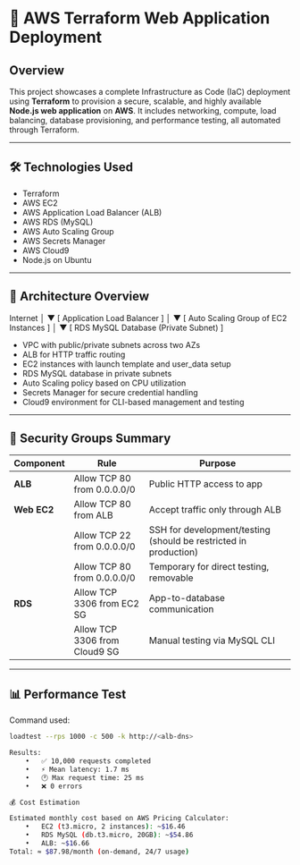 # 🚀 AWS Terraform Web Application Deployment

## Overview

This project showcases a complete Infrastructure as Code (IaC) deployment using **Terraform** to provision a secure, scalable, and highly available **Node.js web application** on **AWS**. It includes networking, compute, load balancing, database provisioning, and performance testing, all automated through Terraform.

---

## 🛠 Technologies Used

- Terraform
- AWS EC2
- AWS Application Load Balancer (ALB)
- AWS RDS (MySQL)
- AWS Auto Scaling Group
- AWS Secrets Manager
- AWS Cloud9
- Node.js on Ubuntu

---

## 📐 Architecture Overview

Internet
│
▼
[ Application Load Balancer ]
│
▼
[ Auto Scaling Group of EC2 Instances ]
│
▼
[ RDS MySQL Database (Private Subnet) ]

- VPC with public/private subnets across two AZs
- ALB for HTTP traffic routing
- EC2 instances with launch template and user_data setup
- RDS MySQL database in private subnets
- Auto Scaling policy based on CPU utilization
- Secrets Manager for secure credential handling
- Cloud9 environment for CLI-based management and testing

---

## 🔐 Security Groups Summary

| Component | Rule | Purpose |
|----------|------|---------|
| **ALB** | Allow TCP 80 from 0.0.0.0/0 | Public HTTP access to app |
| **Web EC2** | Allow TCP 80 from ALB | Accept traffic only through ALB |
|           | Allow TCP 22 from 0.0.0.0/0 | SSH for development/testing (should be restricted in production) |
|           | Allow TCP 80 from 0.0.0.0/0 | Temporary for direct testing, removable |
| **RDS** | Allow TCP 3306 from EC2 SG | App-to-database communication |
|         | Allow TCP 3306 from Cloud9 SG | Manual testing via MySQL CLI |

---

## 📊 Performance Test

Command used:
```bash
loadtest --rps 1000 -c 500 -k http://<alb-dns>

Results:
	•	✅ 10,000 requests completed
	•	⚡ Mean latency: 1.7 ms
	•	🕐 Max request time: 25 ms
	•	❌ 0 errors

💰 Cost Estimation

Estimated monthly cost based on AWS Pricing Calculator:
	•	EC2 (t3.micro, 2 instances): ~$16.46
	•	RDS MySQL (db.t3.micro, 20GB): ~$54.86
	•	ALB: ~$16.66
Total: ≈ $87.98/month (on-demand, 24/7 usage)
